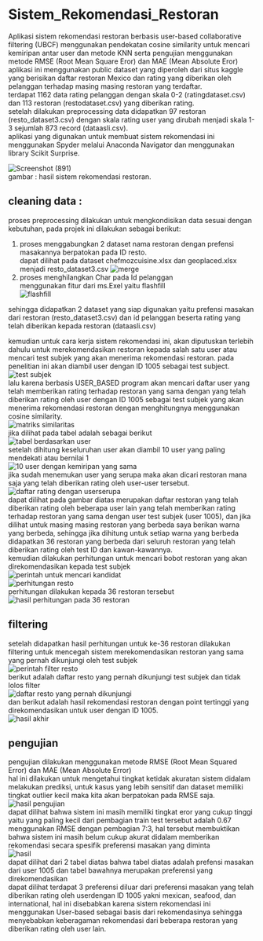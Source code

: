 # Sistem_Rekomendasi_Restoran
Aplikasi sistem rekomendasi restoran berbasis user-based collaborative filtering (UBCF) menggunakan pendekatan cosine similarity untuk mencari kemiripan antar user dan metode KNN serta pengujian menggunakan metode RMSE (Root Mean Square Eror) dan MAE (Mean Absolute Eror)<br>
aplikasi ini menggunakan public dataset yang diperoleh dari situs kaggle yang berisikan daftar restoran Mexico dan rating yang diberikan oleh pelanggan terhadap masing masing restoran yang terdaftar. <br>
terdapat 1162 data rating pelanggan dengan skala 0-2 (ratingdataset.csv) dan 113 restoran (restodataset.csv) yang diberikan rating. <br>
setelah dilakukan preprocessing data didapatkan 97 restoran (resto_dataset3.csv) dengan skala rating user yang dirubah menjadi skala 1-3 sejumlah 873 record (dataasli.csv). <br>
aplikasi yang digunakan untuk membuat sistem rekomendasi ini menggunakan Spyder melalui Anaconda Navigator dan menggunakan library Scikit Surprise. <br>

![Screenshot (891)](https://github.com/TriW3/Sistem_Rekomendasi_Restoran/assets/100888453/548f5a3c-b727-4a38-aa39-d501fc8022bc)<br>
gambar : hasil sistem rekomendasi restoran. <br> 
## cleaning data : <br> 
proses preprocessing dilakukan untuk mengkondisikan data sesuai dengan kebutuhan, pada projek ini dilakukan sebagai berikut: <br> 
1. proses menggabungkan 2 dataset nama restoran dengan prefensi masakannya berpatokan pada ID resto.<br>
dapat dilihat pada dataset chefmozcuisine.xlsx dan geoplaced.xlsx menjadi resto_dataset3.csv
   ![merge ](https://github.com/TriW3/Sistem_Rekomendasi_Restoran/assets/100888453/f3da0847-0b8e-4031-9134-fc2a871d2c4b)<br>
2. proses menghilangkan Char pada Id pelanggan <br>
   menggunakan fitur dari ms.Exel yaitu flashfill<br>
   ![flashfill](https://github.com/TriW3/Sistem_Rekomendasi_Restoran/assets/100888453/cf27315a-3d47-4f2a-9f52-a04b6af48e99)<br>

sehingga didapatkan 2 dataset yang siap digunakan yaitu prefensi masakan dari restoran (resto_dataset3.csv) dan id pelanggan beserta rating yang telah diberikan kepada restoran (dataasli.csv)<br>

kemudian untuk cara kerja sistem rekomendasi ini, akan diputuskan terlebih dahulu untuk merekomendasikan restoran kepada salah satu user atau mencari test subjek yang akan menerima rekomendasi restoran. pada penelitian ini akan diambil user dengan ID 1005 sebagai test subject.<br> 
![test subjek](https://github.com/TriW3/Sistem_Rekomendasi_Restoran/assets/100888453/f0ac4131-0ca5-42f5-9399-a7e62bf1171f)<br>
lalu karena berbasis USER_BASED program akan mencari daftar user yang telah memberikan rating terhadap restoran yang sama dengan yang telah diberikan rating oleh user dengan ID 1005 sebagai test subjek yang akan menerima rekomendasi restoran dengan menghitungnya menggunakan cosine similarity. <br> 
![matriks similaritas](https://github.com/TriW3/Sistem_Rekomendasi_Restoran/assets/100888453/c89b40f0-5410-412b-b383-95f0ce0ffc1f)<br> 
jika dilihat pada tabel adalah sebagai berikut<br>
![tabel berdasarkan user](https://github.com/TriW3/Sistem_Rekomendasi_Restoran/assets/100888453/0aaebc9f-003f-4d60-a83f-702c45e0535a)<br>
setelah dihitung keseluruhan user akan diambil 10 user yang paling mendekati atau bernilai 1<br>
![10 user dengan kemiripan yang sama](https://github.com/TriW3/Sistem_Rekomendasi_Restoran/assets/100888453/4517d5e8-7c5d-49db-912e-b7073414e38b)<br> 
jika sudah menemukan user yang serupa maka akan dicari restoran mana saja yang telah diberikan rating oleh user-user tersebut. <br>
![daftar rating dengan userserupa](https://github.com/TriW3/Sistem_Rekomendasi_Restoran/assets/100888453/cf9a7fc5-6dac-4176-b8d4-bbd6b70ee238)<br>
dapat dilihat pada gambar diatas merupakan daftar restoran yang telah diberikan rating oleh beberapa user lain yang telah memberikan rating terhadap restoran yang sama dengan user test subjek (user 1005), dan jika dilihat untuk masing masing restoran yang berbeda saya berikan warna yang berbeda, sehingga jika dihitung untuk setiap warna yang berbeda didapatkan 36 restoran yang berbeda dari seluruh restoran yang telah diberikan rating oleh test ID dan kawan-kawannya. <br> 
kemudian dilakukan perhitungan untuk mencari bobot restoran yang akan direkomendasikan kepada test subjek <br>
![perintah untuk mencari kandidat](https://github.com/TriW3/Sistem_Rekomendasi_Restoran/assets/100888453/6342cb8d-a09a-4b48-bc84-6987c37ceeaf)<br>
![perhitungan resto](https://github.com/TriW3/Sistem_Rekomendasi_Restoran/assets/100888453/6bc6b1eb-09b4-4d32-817e-37deab2bb79d) <br>
perhitungan dilakukan kepada 36 restoran tersebut <br>
![hasil perhitungan pada 36 restoran](https://github.com/TriW3/Sistem_Rekomendasi_Restoran/assets/100888453/e7aa3636-1c52-4dda-9746-f6c3f41309c2)<br>

## filtering<br> 
setelah didapatkan hasil perhitungan untuk ke-36 restoran dilakukan filtering untuk mencegah sistem merekomendasikan restoran yang sama yang pernah dikunjungi oleh test subjek <br> 
![perintah filter resto](https://github.com/TriW3/Sistem_Rekomendasi_Restoran/assets/100888453/6d887bec-2e4e-4ed6-a747-448684673123)<br> 
berikut adalah daftar resto yang pernah dikunjungi test subjek dan tidak lolos filter <br> 
![daftar resto yang pernah dikunjungi](https://github.com/TriW3/Sistem_Rekomendasi_Restoran/assets/100888453/85443794-c5d2-4991-97f2-5277ba3b67aa)<br> 
dan berikut adalah hasil rekomendasi restoran dengan point tertinggi yang direkomendasikan untuk user dengan ID 1005. <br> 
![hasil akhir](https://github.com/TriW3/Sistem_Rekomendasi_Restoran/assets/100888453/ddadd471-45a9-41c3-8259-e1ecb86a7173)<br> 
## pengujian <br> 
pengujian dilakukan menggunakan metode RMSE (Root Mean Squared Error) dan MAE (Mean Absolute Error) <br> 
hal ini dilakukan untuk mengetahui tingkat ketidak akuratan sistem didalam melakukan prediksi, untuk kasus yang lebih sensitif dan dataset memiliki tingkat outlier kecil maka kita akan berpatokan pada RMSE saja. <br> 
![hasil pengujian](https://github.com/TriW3/Sistem_Rekomendasi_Restoran/assets/100888453/ac4c95e3-8021-450a-9039-885531fe912a)<br>
dapat dilihat bahwa sistem ini masih memiliki tingkat eror yang cukup tinggi yaitu yang paling kecil dari pembagian train test tersebut adalah 0.67 menggunakan RMSE dengan pembagian 7:3, hal tersebut membuktikan bahwa sistem ini masih belum cukup akurat didalam memberikan rekomendasi secara spesifik preferensi masakan yang diminta <br> 
![hasil](https://github.com/TriW3/Sistem_Rekomendasi_Restoran/assets/100888453/eea9ee7c-482d-42f6-aa8f-68d67b6142a0)<br> 
dapat dilihat dari 2 tabel diatas bahwa tabel diatas adalah prefensi masakan dari user 1005 dan tabel bawahnya merupakan preferensi yang direkomendasikan <br> 
dapat dilihat terdapat 3 preferensi diluar dari preferensi masakan yang telah diberikan rating oleh userdengan ID 1005 yakni mexican, seafood, dan international, hal ini disebabkan karena sistem rekomendasi ini menggunakan User-based sebagai basis dari rekomendasinya sehingga menyebabkan keberagaman rekomendasi dari beberapa restoran yang diberikan rating oleh user lain.


